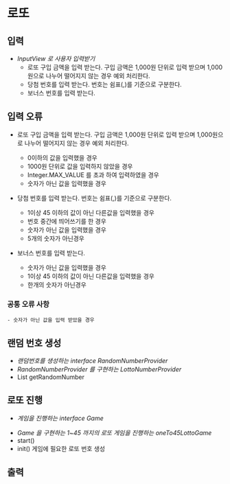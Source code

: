 # 로또

## 입력
 * _InputView 로 사용자 입력받기_
   - 로또 구입 금액을 입력 받는다. 구입 금액은 1,000원 단위로 입력 받으며 1,000원으로 나누어 떨어지지 않는 경우 예외 처리한다.
   - 당첨 번호를 입력 받는다. 번호는 쉼표(,)를 기준으로 구분한다.
   - 보너스 번호를 입력 받는다.

## 입력 오류
   - 로또 구입 금액을 입력 받는다. 구입 금액은 1,000원 단위로 입력 받으며 1,000원으로 나누어 떨어지지 않는 경우 예외 처리한다.
     * 0이하의 값을 입력했을 경우
     + 1000원 단위로 값을 입력하지 않았을 경우
     + Integer.MAX_VALUE 를 초과 하여 입력하였을 경우
     + 숫자가 아닌 값을 입력했을 경우</br>

   - 당첨 번호를 입력 받는다. 번호는 쉼표(,)를 기준으로 구분한다.
     * 1이상 45 이하의 값이 아닌 다른값을 입력했을 경우
     + 번호 중간에 띄어쓰기를 한 경우
     + 숫자가 아닌 값을 입력했을 경우
     + 5개의 숫자가 아닌경우</br>

   - 보너스 번호를 입력 받는다.
     * 숫자가 아닌 값을 입력했을 경우
     + 1이상 45 이하의 값이 아닌 다른값을 입력했을 경우
     + 한개의 숫자가 아닌경우

### 공통 오류 사항
    - 숫자가 아닌 값을 입력 받았을 경우

## 랜덤 번호 생성
 * _랜덤번호를 생성하는 interface RandomNumberProvider_
 * _RandomNumberProvider 를 구현하는 LottoNumberProvider_
 * List<Integer> getRandomNumber


## 로또 진행
   - _게임을 진행하는 interface Game_
   * _Game 을 구현하는 1~45 까지의 로또 게임을 진행하는 oneTo45LottoGame_
   * start()
   * init() 게임에 필요한 로또 번호 생성


## 출력
